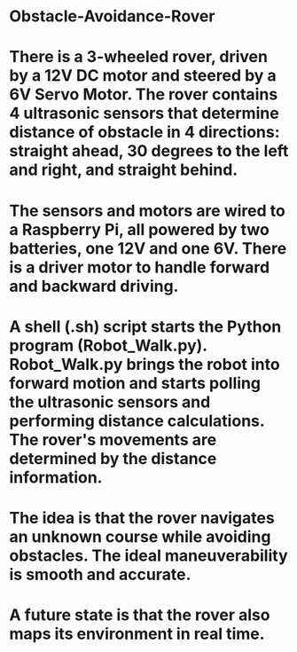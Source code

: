 # Obstacle-Avoidance-Rover
# 
# There is a 3-wheeled rover, driven by a 12V DC motor and steered by a 6V Servo Motor. The rover contains 4 ultrasonic sensors that determine distance of obstacle in 4 directions: straight ahead, 30 degrees to the left and right, and straight behind. 
# The sensors and motors are wired to a Raspberry Pi, all powered by two batteries, one 12V and one 6V. There is a driver motor to handle forward and backward driving.
# A shell (.sh) script starts the Python program (Robot_Walk.py). Robot_Walk.py brings the robot into forward motion and starts polling the ultrasonic sensors and performing distance calculations. The rover's movements are determined by the distance information. 
# The idea is that the rover navigates an unknown course while avoiding obstacles. The ideal maneuverability is smooth and accurate. 

# A future state is that the rover also maps its environment in real time. 
